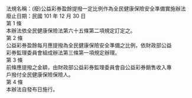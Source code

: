 法規名稱：(廢)公益彩券盈餘提撥一定比例作為全民健康保險安全準備實施辦法  
廢止日期：民國 101 年 12 月 30 日  
第 1 條  
本辦法依全民健康保險法第六十五條第二項規定訂定之。  
第 2 條  
公益彩券盈餘每月應提撥為全民健康保險安全準備之比例，依財政部公益  
彩券監理委員會組成辦法第三條第一項規定辦理。  
第 3 條  
前條應提撥之金額，由財政部公益彩券監理委員會自公益彩券銷售收入專  
戶撥付全民健康保險保險人。  
第 4 條  
本辦法自發布日施行。  


